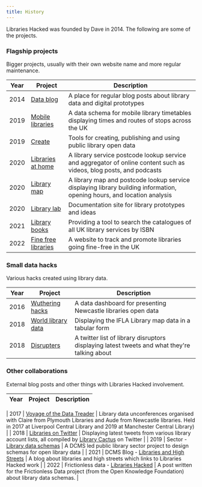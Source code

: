 ```yaml
---
title: History
---
```


Libraries Hacked was founded by Dave in 2014. The following are some of the projects.

### Flagship projects

Bigger projects, usually with their own website name and more regular maintenance.

| Year | Project | Description |
| --- | --- | --- |
| 2014 | [Data blog](https://blog.librarydata.uk) | A place for regular blog posts about library data and digital prototypes |
| 2019 | [Mobile libraries](https://www.mobilelibraries.co.uk/) | A data schema for mobile library timetables displaying times and routes of stops across the UK |
| 2019 | [Create](https://create.librarydata.uk) | Tools for creating, publishing and using public library open data |
| 2020 | [Libraries at home](https://www.librariesathome.co.uk/) | A library service postcode lookup service and aggregator of online content such as videos, blog posts, and podcasts |
| 2020 | [Library map](https://www.librarymap.co.uk/) | A library map and postcode lookup service displaying library building information, opening hours, and location analysis |
| 2020 | [Library lab](https://www.librarylab.uk/) | Documentation site for library prototypes and ideas |
| 2021 | [Library books](https://librarybooks.uk/) | Providing a tool to search the catalogues of all UK library services by ISBN |
| 2022 | [Fine free libraries](https://www.finefreelibraries.uk/) | A website to track and promote libraries going fine-free in the UK |


### Small data hacks

Various hacks created using library data.

| Year | Project | Description |
| --- | --- | --- |
| 2016 | [Wuthering hacks](https://newcastle.librarydata.uk/) | A data dashboard for presenting Newcastle libraries open data |
| 2018 | [World library data](https://ifla.librarydata.uk/) | Displaying the IFLA Library map data in a tabular form |
| 2018 | [Disrupters](https://disbumptors.librarydata.uk/) | A twitter list of library disruptors displaying latest tweets and what they're talking about|


### Other collaborations

External blog posts and other things with Libraries Hacked involvement.

| Year | Project | Description |
| --- | --- | --- |

| 2017 | [Voyage of the Data Treader](https://voyage.datatreaders.co.uk/) | Library data unconferences organised with Claire from Plymouth Libraries and Aude from Newcastle libraries. Held in 2017 at Liverpool Central Library and 2019 at Manchester Central Library) |
| 2018 | [Libraries on Twitter](https://twitter.librarydata.uk/) | Displaying latest tweets from various library account lists, all compiled by [Library Cactus](https://twitter.com/SarahHLib/lists) on Twitter |
| 2019 | Sector - [Library data schemas](https://schema.librarydata.uk) | A DCMS led public library sector project to design schemas for open library data |
| 2021 | DCMS Blog - [Libraries and High Streets](https://dcmslibraries.blog.gov.uk/2021/05/20/libraries-and-high-streets/) | A blog about libraries and high streets which links to Libraries Hacked work |
| 2022 | Frictionless data - [Libraries Hacked](https://frictionlessdata.io/blog/2022/02/07/libraries-hacked/) | A post written for the Frictionless Data project (from the Open Knowledge Foundation) about library data schemas. |
